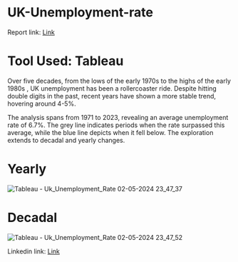 # UK-Unemployment-rate

Report link: <a href="https://public.tableau.com/views/UKUnemploymentRate_17130074450710/Dashboard1?:language=en-GB&:sid=&:display_count=n&:origin=viz_share_link" target="_blank">Link</a>

# Tool Used: Tableau 

Over five decades, from the lows of the early 1970s to the highs of the early 1980s , UK unemployment has been a rollercoaster ride. Despite hitting double digits in the past, recent years have shown a more stable trend, hovering around 4-5%.

The analysis spans from 1971 to 2023, revealing an average unemployment rate of 6.7%. The grey line indicates periods when the rate surpassed this average, while the blue line depicts when it fell below. The exploration extends to decadal and yearly changes. 

# Yearly
![Tableau - Uk_Unemployment_Rate 02-05-2024 23_47_37](https://github.com/Ananyad7/UK-Unemployment-rate/assets/164981636/de182c45-e3fc-48f7-b0a8-a72375ad2731)

# Decadal
![Tableau - Uk_Unemployment_Rate 02-05-2024 23_47_52](https://github.com/Ananyad7/UK-Unemployment-rate/assets/164981636/997dadf0-9004-487a-b7e4-fb780ecf1d23)

Linkedin link: <a href="https://www.linkedin.com/posts/7ananyadas_mom2024-makeovermonday-tableau-activity-7184882885542240256-pXod?utm_source=share&utm_medium=member_desktop" target="_blank">Link</a>



